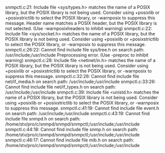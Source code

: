 snmpctl.c:21: Include file <sys/types.h> matches the name of a POSIX library,
    but the POSIX library is not being used.  Consider using +posixlib or
    +posixstrictlib to select the POSIX library, or -warnposix to suppress this
    message.
  Header name matches a POSIX header, but the POSIX library is not selected.
  (Use -warnposixheaders to inhibit warning)
snmpctl.c:22: Include file <sys/socket.h> matches the name of a POSIX library,
    but the POSIX library is not being used.  Consider using +posixlib or
    +posixstrictlib to select the POSIX library, or -warnposix to suppress this
    message.
snmpctl.c:26:22: Cannot find include file sys/tree.h on search path:
                    /usr/include;/usr/include
  Preprocessing error. (Use -preproc to inhibit warning)
snmpctl.c:28: Include file <netinet/in.h> matches the name of a POSIX library,
    but the POSIX library is not being used.  Consider using +posixlib or
    +posixstrictlib to select the POSIX library, or -warnposix to suppress this
    message.
snmpctl.c:32:26: Cannot find include file net/if_media.h on search path:
                    /usr/include;/usr/include
snmpctl.c:33:26: Cannot find include file net/if_types.h on search path:
                    /usr/include;/usr/include
snmpctl.c:39: Include file <unistd.h> matches the name of a POSIX library, but
    the POSIX library is not being used.  Consider using +posixlib or
    +posixstrictlib to select the POSIX library, or -warnposix to suppress this
    message.
snmpctl.c:41:19: Cannot find include file event.h on search path:
                    /usr/include;/usr/include
snmpctl.c:43:19: Cannot find include file snmpd.h on search path:
    /home/stv/pro/c/snmpd/snmpd/snmpctl;/usr/include;/usr/include
snmpctl.c:44:18: Cannot find include file snmp.h on search path:
    /home/stv/pro/c/snmpd/snmpd/snmpctl;/usr/include;/usr/include
snmpctl.c:46:17: Cannot find include file mib.h on search path:
    /home/stv/pro/c/snmpd/snmpd/snmpctl;/usr/include;/usr/include
